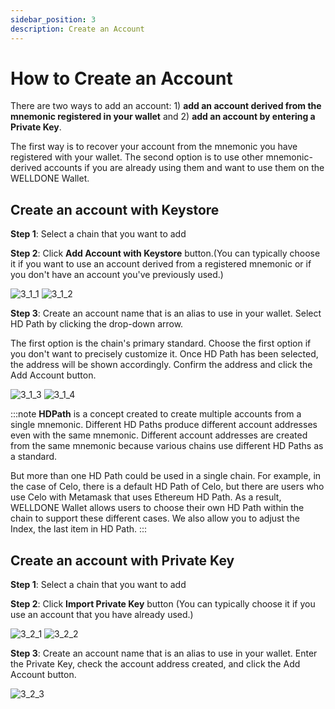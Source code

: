 ```yaml
---
sidebar_position: 3
description: Create an Account
---
```


# How to Create an Account

There are two ways to add an account: 1) **add an account derived from the mnemonic registered in your wallet** and 2) **add an account by entering a Private Key**.

The first way is to recover your account from the mnemonic you have registered with your wallet. The second option is to use other mnemonic-derived accounts if you are already using them and want to use them on the WELLDONE Wallet.

## Create an account with Keystore

**Step 1**: Select a chain that you want to add

**Step 2**: Click **Add Account with Keystore** button.(You can typically choose it if you want to use an account derived from a registered mnemonic or if you don't have an account you've previously used.)

![3_1_1](./img/3_1_1.png?raw=true '3_1_1')
![3_1_2](./img/3_1_2.png?raw=true '3_1_2')

**Step 3**: Create an account name that is an alias to use in your wallet. Select HD Path by clicking the drop-down arrow.

The first option is the chain's primary standard. Choose the first option if you don't want to precisely customize it. Once HD Path has been selected, the address will be shown accordingly. Confirm the address and click the Add Account button.

![3_1_3](./img/3_1_3.png?raw=true '3_1_3')
![3_1_4](./img/3_1_4.png?raw=true '3_1_4')

:::note
**HDPath** is a concept created to create multiple accounts from a single mnemonic. Different HD Paths produce different account addresses even with the same mnemonic. Different account addresses are created from the same mnemonic because various chains use different HD Paths as a standard.

But more than one HD Path could be used in a single chain. For example, in the case of Celo, there is a default HD Path of Celo, but there are users who use Celo with Metamask that uses Ethereum HD Path. As a result, WELLDONE Wallet allows users to choose their own HD Path within the chain to support these different cases. We also allow you to adjust the Index, the last item in HD Path.
:::

## Create an account with Private Key

**Step 1**: Select a chain that you want to add

**Step 2**: Click **Import Private Key** button (You can typically choose it if you use an account that you have already used.)

![3_2_1](./img/3_2_1.png?raw=true '3_2_1')
![3_2_2](./img/3_2_2.png?raw=true '3_2_2')

**Step 3**: Create an account name that is an alias to use in your wallet. Enter the Private Key, check the account address created, and click the Add Account button.

![3_2_3](./img/3_2_3.png?raw=true '3_2_3')
